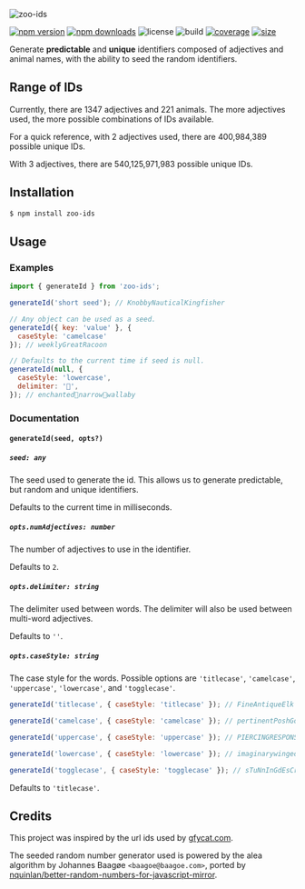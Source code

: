 ![zoo-ids](https://user-images.githubusercontent.com/42545742/102789911-b5b15d80-43df-11eb-9f42-7bfe245f7bf4.png)

[![npm version](http://img.shields.io/npm/v/zoo-ids.svg)](https://www.npmjs.com/package/zoo-ids)
[![npm downloads](https://img.shields.io/npm/dm/zoo-ids.svg)](https://www.npmjs.com/package/zoo-ids)
![license](https://img.shields.io/npm/l/zoo-ids)
![build](https://img.shields.io/github/workflow/status/bryanmylee/zoo-ids/publish)
[![coverage](https://coveralls.io/repos/github/bryanmylee/zoo-ids/badge.svg)](https://coveralls.io/github/bryanmylee/zoo-ids?branch=master)
[![size](https://img.shields.io/bundlephobia/min/zoo-ids)](https://bundlephobia.com/result?p=zoo-ids)

Generate **predictable** and **unique** identifiers composed of adjectives and animal names, with the ability to seed the random identifiers.

## Range of IDs

Currently, there are 1347 adjectives and 221 animals. The more adjectives used, the more possible combinations of IDs available.

For a quick reference, with 2 adjectives used, there are 400,984,389 possible unique IDs.

With 3 adjectives, there are 540,125,971,983 possible unique IDs.

## Installation

```bash
$ npm install zoo-ids
```

## Usage

### Examples

```js
import { generateId } from 'zoo-ids';

generateId('short seed'); // KnobbyNauticalKingfisher

// Any object can be used as a seed.
generateId({ key: 'value' }, {
  caseStyle: 'camelcase'
}); // weeklyGreatRacoon

// Defaults to the current time if seed is null.
generateId(null, {
  caseStyle: 'lowercase',
  delimiter: '🍓',
}); // enchanted🍓narrow🍓wallaby
```

### Documentation

#### `generateId(seed, opts?)`

##### `seed: any`

The seed used to generate the id. This allows us to generate predictable, but
random and unique identifiers.

Defaults to the current time in milliseconds.

##### `opts.numAdjectives: number`

The number of adjectives to use in the identifier.

Defaults to `2`.

##### `opts.delimiter: string`

The delimiter used between words. The delimiter will also be used between
multi-word adjectives.

Defaults to `''`.

##### `opts.caseStyle: string`

The case style for the words. Possible options are `'titlecase'`, `'camelcase'`, `'uppercase'`, `'lowercase'`, and `'togglecase'`.

```js
generateId('titlecase', { caseStyle: 'titlecase' }); // FineAntiqueElk

generateId('camelcase', { caseStyle: 'camelcase' }); // pertinentPoshGoldfinch

generateId('uppercase', { caseStyle: 'uppercase' }); // PIERCINGRESPONSIBLECAMEL

generateId('lowercase', { caseStyle: 'lowercase' }); // imaginarywingedsalamander

generateId('togglecase', { caseStyle: 'togglecase' }); // sTuNnInGdEsCrIpTiVepEaFoWl
```

Defaults to `'titlecase'`.

## Credits

This project was inspired by the url ids used by [gfycat.com](https://gfycat.com).

The seeded random number generator used is powered by the alea algorithm by
Johannes Baagøe `<baagoe@baagoe.com>`, ported by [nquinlan/better-random-numbers-for-javascript-mirror](https://github.com/nquinlan/better-random-numbers-for-javascript-mirror/blob/master/support/js/Alea.js).
